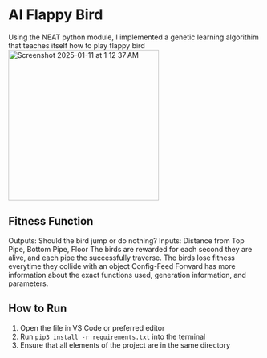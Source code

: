 # AI Flappy Bird

Using the NEAT python module, I implemented a genetic learning algorithim that teaches itself how to play flappy bird <br>
<img width="300" alt="Screenshot 2025-01-11 at 1 12 37 AM" src="https://github.com/user-attachments/assets/959def9c-af2c-4d35-8927-a9197a29bb9b" />

## Fitness Function
Outputs: Should the bird jump or do nothing?
Inputs: Distance from Top Pipe, Bottom Pipe, Floor
The birds are rewarded for each second they are alive, and each pipe the successfully traverse. The birds lose fitness everytime they collide with an object
Config-Feed Forward has more information about the exact functions used, generation information, and parameters.

## How to Run
1. Open the file in VS Code or preferred editor
2. Run `pip3 install -r requirements.txt` into the terminal
3. Ensure that all elements of the project are in the same directory

